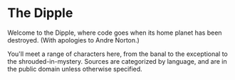 The Dipple
==========

Welcome to the Dipple, where code goes when its home planet has been
destroyed.  (With apologies to Andre Norton.)

You'll meet a range of characters here, from the banal to the exceptional
to the shrouded-in-mystery.  Sources are categorized by language, and are
in the public domain unless otherwise specified.

